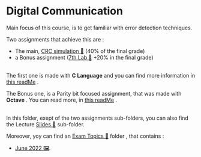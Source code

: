 # Digital Communication


Main focus of this course, is to get familiar with error detection techniques. 

Two assignments that achieve this are :
- The main, [CRC simulation 📂](https://github.com/tsiggi/CSD-Auth/tree/main/4th%20Semester/Digital%20Communications/CRC) (40% of the final grade)
- a Bonus assignment ([7th Lab 📂](https://github.com/tsiggi/CSD-Auth/tree/main/4th%20Semester/Digital%20Communications/7th-Lab) +20% in the final grade)
<br /><br />

The first one is made with **C Language** and you can find more information in [this readMe](https://github.com/tsiggi/CSD-Auth/tree/main/4th%20Semester/Digital%20Communications/CRC#digital-communication-crc-project) .
<br />

The Bonus one, is a Parity bit focused assignment, that was made with **Octave** . You can read more, in [this readMe](https://github.com/tsiggi/CSD-Auth/tree/main/4th%20Semester/Digital%20Communications/7th-Lab#7th-lab-assignment) .
<br /><br />

In this folder, exept of the two assignments sub-folders, you can also find the Lecture [Slides 📂]() sub-folder.

Moreover, yoy can find an [Exam Topics 📂](https://github.com/tsiggi/CSD-Auth/tree/main/4th%20Semester/Digital%20Communications/%CE%98%CE%AD%CE%BC%CE%B1%CF%84%CE%B1) folder , that contains :
- [June 2022 🖼️](https://github.com/tsiggi/CSD-Auth/raw/main/4th%20Semester/Digital%20Communications/%CE%98%CE%AD%CE%BC%CE%B1%CF%84%CE%B1/2022%20%CE%99%CE%BF%CF%8D%CE%BD%CE%B9%CE%BF%CF%82.jpg).